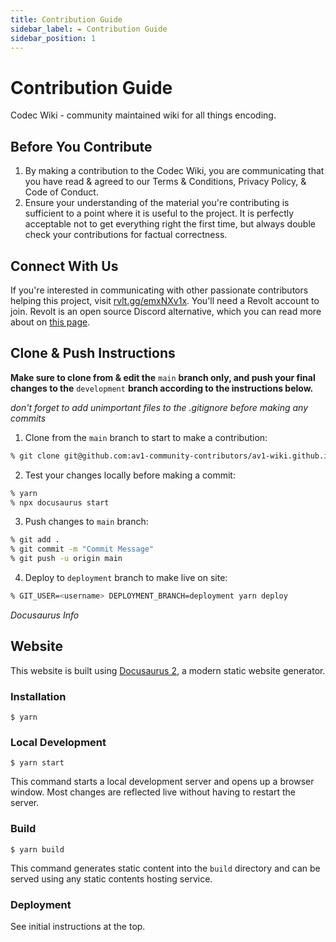 ```yaml
---
title: Contribution Guide
sidebar_label: ✒️ Contribution Guide
sidebar_position: 1
---
```


# Contribution Guide

Codec Wiki - community maintained wiki for all things encoding.

## Before You Contribute

1. By making a contribution to the Codec Wiki, you are communicating that you have read & agreed to our Terms & Conditions, Privacy Policy, & Code of Conduct.
2. Ensure your understanding of the material you're contributing is sufficient to a point where it is useful to the project. It is perfectly acceptable not to get everything right the first time, but always double check your contributions for factual correctness.

## Connect With Us

If you're interested in communicating with other passionate contributors helping this project, visit [rvlt.gg/emxNXv1x](https://rvlt.gg/emxNXv1x). You'll need a Revolt account to join. Revolt is an open source Discord alternative, which you can read more about on [this page](https://github.com/revoltchat/legal/blob/master/About.md#communication-is-critical).

## Clone & Push Instructions
**Make sure to clone from & edit the** `main` **branch only, and push your final changes to the** `development` **branch according to the instructions below.**

*don't forget to add unimportant files to the .gitignore before making any commits*

1. Clone from the `main` branch to start to make a contribution:
```zsh
% git clone git@github.com:av1-community-contributors/av1-wiki.github.io.git -b main
```

2. Test your changes locally before making a commit:
```zsh
% yarn
% npx docusaurus start
```

3. Push changes to `main` branch:
```zsh
% git add .
% git commit -m "Commit Message"
% git push -u origin main
```

4. Deploy to `deployment` branch to make live on site:
```zsh
% GIT_USER=<username> DEPLOYMENT_BRANCH=deployment yarn deploy
```

*Docusaurus Info*
## Website

This website is built using [Docusaurus 2](https://docusaurus.io/), a modern static website generator.

### Installation

```
$ yarn
```

### Local Development

```
$ yarn start
```

This command starts a local development server and opens up a browser window. Most changes are reflected live without having to restart the server.

### Build

```
$ yarn build
```

This command generates static content into the `build` directory and can be served using any static contents hosting service.

### Deployment

See initial instructions at the top.